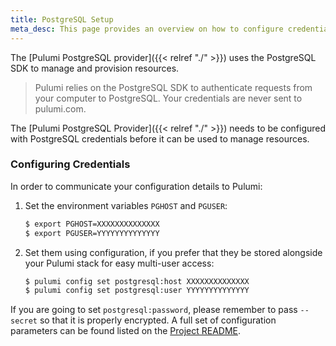 ```yaml
---
title: PostgreSQL Setup
meta_desc: This page provides an overview on how to configure credentials for the Pulumi PostgreSQL Provider.
---
```


The [Pulumi PostgreSQL provider]({{< relref "./" >}}) uses the PostgreSQL SDK to manage and provision resources.

> Pulumi relies on the PostgreSQL SDK to authenticate requests from your computer to PostgreSQL. Your credentials are never sent
> to pulumi.com.

The [Pulumi PostgreSQL Provider]({{< relref "./" >}}) needs to be configured with PostgreSQL credentials
before it can be used to manage resources.

### Configuring Credentials

In order to communicate your configuration details to Pulumi:

1. Set the environment variables `PGHOST` and `PGUSER`:

    ```bash
    $ export PGHOST=XXXXXXXXXXXXXX
    $ export PGUSER=YYYYYYYYYYYYYY
    ```

1. Set them using configuration, if you prefer that they be stored alongside your Pulumi stack for easy multi-user access:

    ```bash
    $ pulumi config set postgresql:host XXXXXXXXXXXXXX
    $ pulumi config set postgresql:user YYYYYYYYYYYYYY
    ```

If you are going to set `postgresql:password`, please remember to pass `--secret` so that it is properly encrypted. A full set
of configuration parameters can be found listed on the [Project README](https://github.com/pulumi/pulumi-postgresql/blob/master/README.md).
